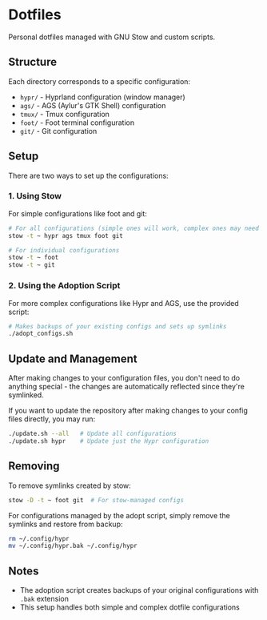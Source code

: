 # Dotfiles

Personal dotfiles managed with GNU Stow and custom scripts.

## Structure

Each directory corresponds to a specific configuration:

- `hypr/` - Hyprland configuration (window manager)
- `ags/` - AGS (Aylur's GTK Shell) configuration
- `tmux/` - Tmux configuration 
- `foot/` - Foot terminal configuration
- `git/` - Git configuration

## Setup

There are two ways to set up the configurations:

### 1. Using Stow

For simple configurations like foot and git:

```bash
# For all configurations (simple ones will work, complex ones may need the script)
stow -t ~ hypr ags tmux foot git

# For individual configurations
stow -t ~ foot
stow -t ~ git
```

### 2. Using the Adoption Script

For more complex configurations like Hypr and AGS, use the provided script:

```bash
# Makes backups of your existing configs and sets up symlinks
./adopt_configs.sh
```

## Update and Management

After making changes to your configuration files, you don't need to do anything special - the changes are automatically reflected since they're symlinked.

If you want to update the repository after making changes to your config files directly, you may run:

```bash
./update.sh --all   # Update all configurations
./update.sh hypr    # Update just the Hypr configuration
```

## Removing

To remove symlinks created by stow:

```bash
stow -D -t ~ foot git  # For stow-managed configs
```

For configurations managed by the adopt script, simply remove the symlinks and restore from backup:

```bash
rm ~/.config/hypr
mv ~/.config/hypr.bak ~/.config/hypr
```

## Notes

- The adoption script creates backups of your original configurations with `.bak` extension
- This setup handles both simple and complex dotfile configurations 